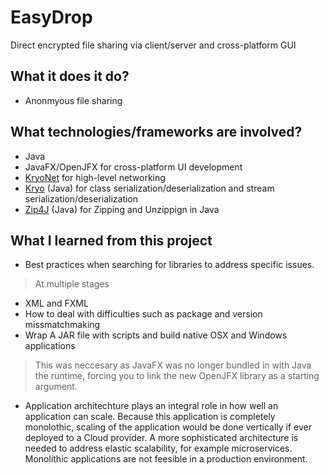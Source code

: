 # EasyDrop
Direct encrypted file sharing via client/server and cross-platform GUI 

## What it does it do?
- Anonmyous file sharing 

## What technologies/frameworks are involved?
- Java
- JavaFX/OpenJFX for cross-platform UI development
- [KryoNet](https://github.com/EsotericSoftware/kryonet) for high-level networking
- [Kryo](https://github.com/EsotericSoftware/kryo) (Java) for class serialization/deserialization and stream serialization/deserialization
- [Zip4J](https://github.com/srikanth-lingala/zip4j) (Java) for Zipping and Unzippign in Java


## What I learned from this project
- Best practices when searching for libraries to address specific issues.
> At multiple stages 
- XML and FXML
- How to deal with difficulties such as package and version missmatchmaking
- Wrap A JAR file with scripts and build native OSX and Windows applications
> This was neccesary as JavaFX was no longer bundled in with Java the runtime, forcing you to link the new OpenJFX library as a starting argument.
- Application architechture plays an integral role in how well an application can scale. Because this application is completely monolothic, scaling of the application would be done vertically if ever deployed to a Cloud provider. A more sophisticated architecture is needed to address elastic scalability, for example microservices. Monolithic applications are not feesible in a production environment.
